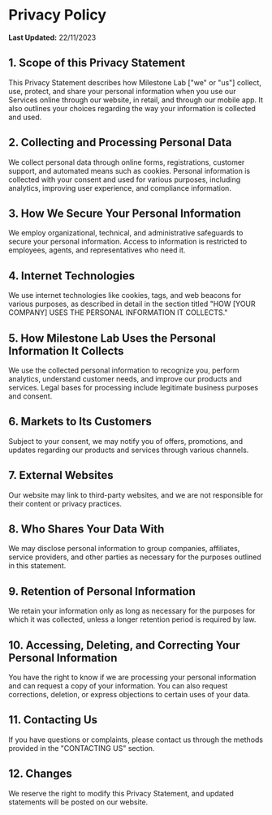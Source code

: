 <!DOCTYPE html>
<html lang="en">
<body>

<h1>Privacy Policy</h1>

<p><strong>Last Updated:</strong> 22/11/2023</p>

<h2>1. Scope of this Privacy Statement</h2>

<p>This Privacy Statement describes how Milestone Lab ["we" or "us"] collect, use, protect, and share your personal information when you use our Services online through our website, in retail, and through our mobile app. It also outlines your choices regarding the way your information is collected and used.</p>

<h2>2. Collecting and Processing Personal Data</h2>

<p>We collect personal data through online forms, registrations, customer support, and automated means such as cookies. Personal information is collected with your consent and used for various purposes, including analytics, improving user experience, and compliance information.</p>

<h2>3. How We Secure Your Personal Information</h2>

<p>We employ organizational, technical, and administrative safeguards to secure your personal information. Access to information is restricted to employees, agents, and representatives who need it.</p>

<h2>4. Internet Technologies</h2>

<p>We use internet technologies like cookies, tags, and web beacons for various purposes, as described in detail in the section titled "HOW [YOUR COMPANY] USES THE PERSONAL INFORMATION IT COLLECTS."</p>

<h2>5. How Milestone Lab Uses the Personal Information It Collects</h2>

<p>We use the collected personal information to recognize you, perform analytics, understand customer needs, and improve our products and services. Legal bases for processing include legitimate business purposes and consent.</p>

<h2>6. Markets to Its Customers</h2>

<p>Subject to your consent, we may notify you of offers, promotions, and updates regarding our products and services through various channels.</p>

<h2>7. External Websites</h2>

<p>Our website may link to third-party websites, and we are not responsible for their content or privacy practices.</p>

<h2>8. Who Shares Your Data With</h2>

<p>We may disclose personal information to group companies, affiliates, service providers, and other parties as necessary for the purposes outlined in this statement.</p>

<h2>9. Retention of Personal Information</h2>

<p>We retain your information only as long as necessary for the purposes for which it was collected, unless a longer retention period is required by law.</p>

<h2>10. Accessing, Deleting, and Correcting Your Personal Information</h2>

<p>You have the right to know if we are processing your personal information and can request a copy of your information. You can also request corrections, deletion, or express objections to certain uses of your data.</p>

<h2>11. Contacting Us</h2>

<p>If you have questions or complaints, please contact us through the methods provided in the "CONTACTING US" section.</p>

<h2>12. Changes</h2>

<p>We reserve the right to modify this Privacy Statement, and updated statements will be posted on our website.</p>

</body>
</html>
